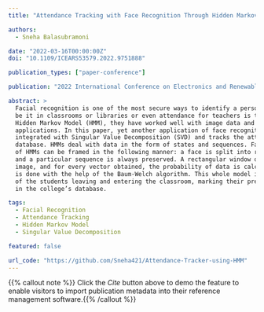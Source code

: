 ```yaml
---
title: "Attendance Tracking with Face Recognition Through Hidden Markov Models"

authors:
  - Sneha Balasubramoni

date: "2022-03-16T00:00:00Z"
doi: "10.1109/ICEARS53579.2022.9751888"

publication_types: ["paper-conference"]

publication: "2022 International Conference on Electronics and Renewable Systems (ICEARS)"

abstract: >
  Facial recognition is one of the most secure ways to identify a person. Manual attendance in organizations, 
  be it in classrooms or libraries or even attendance for teachers is truly a hassle. Due to the inception of 
  Hidden Markov Model (HMM), they have worked well with image data and it has a plethora of facial recognition 
  applications. In this paper, yet another application of face recognition with HMM is explored, where it is 
  integrated with Singular Value Decomposition (SVD) and tracks the attendance of the students present in a 
  database. HMMs deal with data in the form of states and sequences. Face recognition looked through the lens 
  of HMMs can be framed in the following manner: a face is split into regions vertically (forehead, chin, etc.) 
  and a particular sequence is always preserved. A rectangular window of fixed size is passed over every test 
  image, and for every vector obtained, the probability of data is calculated. For training, probability computation 
  is done with the help of the Baum-Welch algorithm. This whole model is connected to a simple program to keep track 
  of the students leaving and entering the classroom, marking their presence only and updating the same information 
  in the college’s database.

tags:
  - Facial Recognition
  - Attendance Tracking
  - Hidden Markov Model
  - Singular Value Decomposition

featured: false

url_code: "https://github.com/Sneha421/Attendance-Tracker-using-HMM"
---
```



{{% callout note %}} Click the _Cite_ button above to demo the feature to enable visitors to import publication metadata into their reference management software.{{% /callout %}}

